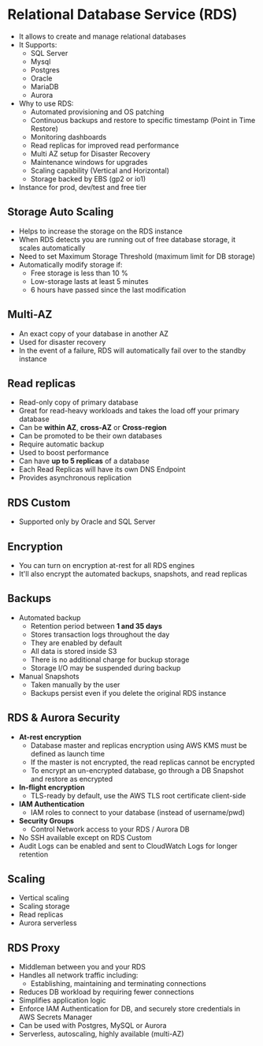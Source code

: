 # Relational Database Service (RDS)

- It allows to create and manage relational databases
- It Supports:
  - SQL Server
  - Mysql
  - Postgres
  - Oracle
  - MariaDB
  - Aurora
- Why to use RDS:
  - Automated provisioning and OS patching
  - Continuous backups and restore to specific timestamp (Point in Time Restore)
  - Monitoring dashboards
  - Read replicas for improved read performance
  - Multi AZ setup for Disaster Recovery
  - Maintenance windows for upgrades
  - Scaling capability (Vertical and Horizontal)
  - Storage backed by EBS (gp2 or io1)
- Instance for prod, dev/test and free tier

## Storage Auto Scaling

- Helps to increase the storage on the RDS instance
- When RDS detects you are running out of free database storage, it scales automatically
- Need to set Maximum Storage Threshold (maximum limit for DB storage)
- Automatically modify storage if:
  - Free storage is less than 10 %
  - Low-storage lasts at least 5 minutes
  - 6 hours have passed since the last modification

## Multi-AZ

- An exact copy of your  database in another AZ
- Used for disaster recovery
- In the event of a failure, RDS will automatically fail over to the standby instance

## Read replicas

- Read-only copy of primary database
- Great for read-heavy workloads and takes the load off your primary database
- Can be **within AZ**, **cross-AZ** or **Cross-region**
- Can be promoted to be their own databases
- Require automatic backup
- Used to boost performance
- Can have **up to 5 replicas** of a database
- Each Read Replicas will have its own DNS Endpoint
- Provides asynchronous replication

## RDS Custom

- Supported only by Oracle and SQL Server

## Encryption

- You can turn on encryption at-rest for all RDS engines
- It'll also encrypt the automated backups, snapshots, and read replicas

## Backups

- Automated backup
  - Retention period between **1 and 35 days**
  - Stores transaction logs throughout the day
  - They are enabled by default
  - All data is stored inside S3
  - There is no additional charge for buckup storage
  - Storage I/O may be suspended during backup
- Manual Snapshots
  - Taken manually by the user
  - Backups persist even if you delete the original RDS instance

## RDS & Aurora Security

- **At-rest encryption**
  - Database master and replicas encryption using AWS KMS must be defined as launch time
  - If the master is not encrypted, the read replicas cannot be encrypted
  - To encrypt an un-encrypted database, go through a DB Snapshot and restore as encrypted
- **In-flight encryption**
  - TLS-ready by default, use the AWS TLS root certificate client-side
- **IAM Authentication**
  - IAM roles to connect to your database (instead of username/pwd)
- **Security Groups**
  - Control Network access to your RDS / Aurora DB
- No SSH available except on RDS Custom
- Audit Logs can be enabled and sent to CloudWatch Logs for longer retention

## Scaling

- Vertical scaling
- Scaling storage
- Read replicas
- Aurora serverless

## RDS Proxy

- Middleman between you and your RDS
- Handles all network traffic including:
  - Establishing, maintaining and terminating connections
- Reduces DB workload by requiring fewer connections
- Simplifies application logic
- Enforce IAM Authentication for DB, and securely store credentials in AWS Secrets Manager
- Can be used with Postgres, MySQL or Aurora
- Serverless, autoscaling, highly available (multi-AZ)
